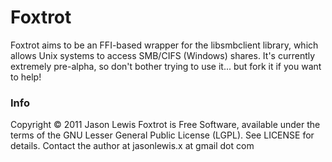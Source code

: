 # Foxtrot #

Foxtrot aims to be an FFI-based wrapper for the libsmbclient library, which allows Unix systems to access SMB/CIFS (Windows) shares. It's currently extremely pre-alpha, so don't bother trying to use it... but fork it if you want to help!

### Info ###

Copyright &copy; 2011 Jason Lewis
Foxtrot is Free Software, available under the terms of the GNU Lesser General Public License (LGPL). See LICENSE for details.
Contact the author at jasonlewis.x at gmail dot com

